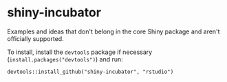 shiny-incubator
===============

Examples and ideas that don't belong in the core Shiny package and aren't officially supported.

To install, install the `devtools` package if necessary (`install.packages("devtools")`) and run:

```
devtools::install_github("shiny-incubator", "rstudio")
```
